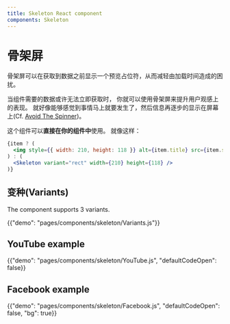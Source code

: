 ```yaml
---
title: Skeleton React component
components: Skeleton
---
```


# 骨架屏

<p class="description">骨架屏可以在获取到数据之前显示一个预览占位符，从而减轻由加载时间造成的困扰。</p>

当组件需要的数据或许无法立即获取时， 你就可以使用骨架屏来提升用户观感上的表现。 就好像能够感觉到事情马上就要发生了，然后信息再逐步的显示在屏幕上(Cf. [Avoid The Spinner](https://www.lukew.com/ff/entry.asp?1797))。

这个组件可以**直接在你的组件中**使用。 就像这样：

```jsx
{item ? (
  <img style={{ width: 210, height: 118 }} alt={item.title} src={item.src} />
) : (
  <Skeleton variant="rect" width={210} height={118} />
)}
```

## 变种(Variants)

The component supports 3 variants.

{{"demo": "pages/components/skeleton/Variants.js"}}

## YouTube example

{{"demo": "pages/components/skeleton/YouTube.js", "defaultCodeOpen": false}}

## Facebook example

{{"demo": "pages/components/skeleton/Facebook.js", "defaultCodeOpen": false, "bg": true}}